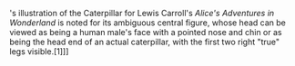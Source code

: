 's illustration of the Caterpillar for Lewis Carroll's _Alice's Adventures in Wonderland_ is noted for its ambiguous central figure, whose head can be viewed as being a human male's face with a pointed nose and chin or as being the head end of an actual caterpillar, with the first two right "true" legs visible.[1]]]
